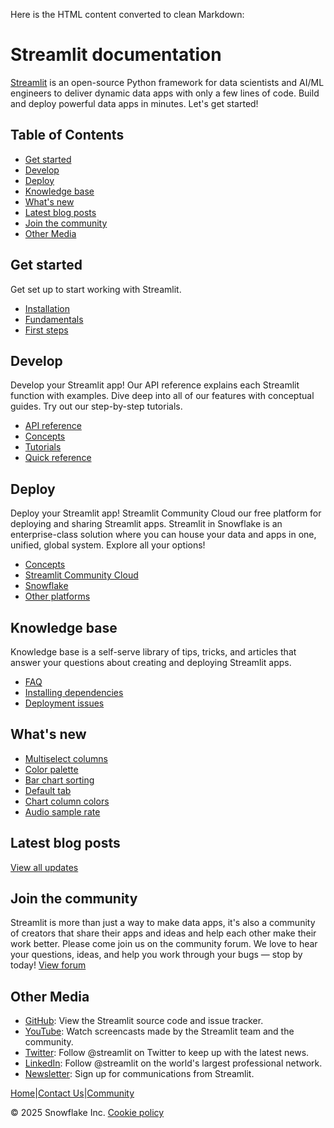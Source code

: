 Here is the HTML content converted to clean Markdown:

# Streamlit documentation
[Streamlit](https://www.streamlit.io) is an open-source Python framework for data scientists and AI/ML engineers to deliver dynamic data apps with only a few lines of code. Build and deploy powerful data apps in minutes. Let's get started!

## Table of Contents
* [Get started](#get-started)
* [Develop](#develop)
* [Deploy](#deploy)
* [Knowledge base](#knowledge-base)
* [What's new](#whats-new)
* [Latest blog posts](#latest-blog-posts)
* [Join the community](#join-the-community)
* [Other Media](#other-media)

## Get started
Get set up to start working with Streamlit.
* [Installation](/get-started/installation)
* [Fundamentals](/get-started/fundamentals)
* [First steps](/get-started/tutorials)

## Develop
Develop your Streamlit app! Our API reference explains each Streamlit function with examples. Dive deep into all of our features with conceptual guides. Try out our step-by-step tutorials.
* [API reference](/develop/api-reference)
* [Concepts](/develop/concepts)
* [Tutorials](/develop/tutorials)
* [Quick reference](/develop/quick-reference)

## Deploy
Deploy your Streamlit app! Streamlit Community Cloud our free platform for deploying and sharing Streamlit apps. Streamlit in Snowflake is an enterprise-class solution where you can house your data and apps in one, unified, global system. Explore all your options!
* [Concepts](/deploy/concepts)
* [Streamlit Community Cloud](/deploy/streamlit-community-cloud)
* [Snowflake](/deploy/snowflake)
* [Other platforms](/deploy/tutorials)

## Knowledge base
Knowledge base is a self-serve library of tips, tricks, and articles that answer your questions about creating and deploying Streamlit apps.
* [FAQ](/knowledge-base/using-streamlit)
* [Installing dependencies](/knowledge-base/dependencies)
* [Deployment issues](/knowledge-base/deploy)

## What's new
* [Multiselect columns](/develop/api-reference/data/st.column_config/st.column_config.multiselectcolumn?utm_source=streamlit)
* [Color palette](/develop/concepts/configuration/theming-customize-colors-and-borders?utm_source=streamlit#basic-color-palette)
* [Bar chart sorting](/develop/api-reference/charts/st.bar_chart?utm_source=streamlit)
* [Default tab](/develop/api-reference/layout/st.tabs?utm_source=streamlit)
* [Chart column colors](/develop/api-reference/data/st.column_config/st.column_config.areachartcolumn?utm_source=streamlit)
* [Audio sample rate](/develop/api-reference/widgets/st.audio_input?utm_source=streamlit)

## Latest blog posts
[View all updates](https://blog.streamlit.io/)

## Join the community
Streamlit is more than just a way to make data apps, it's also a community of creators that share their apps and ideas and help each other make their work better. Please come join us on the community forum. We love to hear your questions, ideas, and help you work through your bugs — stop by today!
[View forum](https://discuss.streamlit.io)

## Other Media
* [GitHub](https://github.com/streamlit): View the Streamlit source code and issue tracker.
* [YouTube](https://www.youtube.com/channel/UC3LD42rjj-Owtxsa6PwGU5Q): Watch screencasts made by the Streamlit team and the community.
* [Twitter](https://twitter.com/streamlit): Follow @streamlit on Twitter to keep up with the latest news.
* [LinkedIn](https://www.linkedin.com/company/streamlit): Follow @streamlit on the world's largest professional network.
* [Newsletter](https://info.snowflake.com/streamlit-newsletter-sign-up.html): Sign up for communications from Streamlit.

[Home](/)|[Contact Us](mailto:hello@streamlit.io?subject=Contact%20from%20documentation%20)|[Community](https://discuss.streamlit.io)

&copy; 2025 Snowflake Inc.
[Cookie policy](https://www.streamlit.io/cookie-policy)